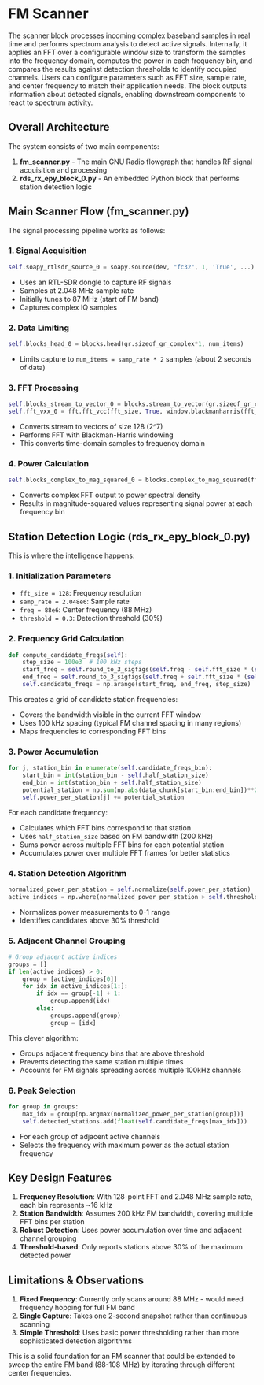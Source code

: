 # FM Scanner

The scanner block processes incoming complex baseband samples in real time and performs spectrum analysis to detect active signals. Internally, it applies an FFT over a configurable window size to transform the samples into the frequency domain, computes the power in each frequency bin, and compares the results against detection thresholds to identify occupied channels. Users can configure parameters such as FFT size, sample rate, and center frequency to match their application needs. The block outputs information about detected signals, enabling downstream components to react to spectrum activity.

## Overall Architecture

The system consists of two main components:
1. **fm_scanner.py** - The main GNU Radio flowgraph that handles RF signal acquisition and processing
2. **rds_rx_epy_block_0.py** - An embedded Python block that performs station detection logic

## Main Scanner Flow (fm_scanner.py)

The signal processing pipeline works as follows:

### 1. **Signal Acquisition**
```python
self.soapy_rtlsdr_source_0 = soapy.source(dev, "fc32", 1, 'True', ...)
```
- Uses an RTL-SDR dongle to capture RF signals
- Samples at 2.048 MHz sample rate
- Initially tunes to 87 MHz (start of FM band)
- Captures complex IQ samples

### 2. **Data Limiting**
```python
self.blocks_head_0 = blocks.head(gr.sizeof_gr_complex*1, num_items)
```
- Limits capture to `num_items = samp_rate * 2` samples (about 2 seconds of data)

### 3. **FFT Processing**
```python
self.blocks_stream_to_vector_0 = blocks.stream_to_vector(gr.sizeof_gr_complex*1, fft_size)
self.fft_vxx_0 = fft.fft_vcc(fft_size, True, window.blackmanharris(fft_size), True, 1)
```
- Converts stream to vectors of size 128 (2^7)
- Performs FFT with Blackman-Harris windowing
- This converts time-domain samples to frequency domain

### 4. **Power Calculation**
```python
self.blocks_complex_to_mag_squared_0 = blocks.complex_to_mag_squared(fft_size)
```
- Converts complex FFT output to power spectral density
- Results in magnitude-squared values representing signal power at each frequency bin

## Station Detection Logic (rds_rx_epy_block_0.py)

This is where the intelligence happens:

### 1. **Initialization Parameters**
- `fft_size = 128`: Frequency resolution
- `samp_rate = 2.048e6`: Sample rate  
- `freq = 88e6`: Center frequency (88 MHz)
- `threshold = 0.3`: Detection threshold (30%)

### 2. **Frequency Grid Calculation**
```python
def compute_candidate_freqs(self):
    step_size = 100e3  # 100 kHz steps
    start_freq = self.round_to_3_sigfigs(self.freq - self.fft_size * (self.samp_rate / self.fft_size) / 2)
    end_freq = self.round_to_3_sigfigs(self.freq + self.fft_size * (self.samp_rate / self.fft_size) / 2)
    self.candidate_freqs = np.arange(start_freq, end_freq, step_size)
```

This creates a grid of candidate station frequencies:
- Covers the bandwidth visible in the current FFT window
- Uses 100 kHz spacing (typical FM channel spacing in many regions)
- Maps frequencies to corresponding FFT bins

### 3. **Power Accumulation**
```python
for j, station_bin in enumerate(self.candidate_freqs_bin):
    start_bin = int(station_bin - self.half_station_size)
    end_bin = int(station_bin + self.half_station_size)
    potential_station = np.sum(np.abs(data_chunk[start_bin:end_bin])**2)
    self.power_per_station[j] += potential_station
```

For each candidate frequency:
- Calculates which FFT bins correspond to that station
- Uses `half_station_size` based on FM bandwidth (200 kHz)
- Sums power across multiple FFT bins for each potential station
- Accumulates power over multiple FFT frames for better statistics

### 4. **Station Detection Algorithm**
```python
normalized_power_per_station = self.normalize(self.power_per_station)
active_indices = np.where(normalized_power_per_station > self.threshold)[0]
```

- Normalizes power measurements to 0-1 range
- Identifies candidates above 30% threshold

### 5. **Adjacent Channel Grouping**
```python
# Group adjacent active indices
groups = []
if len(active_indices) > 0:
    group = [active_indices[0]]
    for idx in active_indices[1:]:
        if idx == group[-1] + 1:
            group.append(idx)
        else:
            groups.append(group)
            group = [idx]
```

This clever algorithm:
- Groups adjacent frequency bins that are above threshold
- Prevents detecting the same station multiple times
- Accounts for FM signals spreading across multiple 100kHz channels

### 6. **Peak Selection**
```python
for group in groups:
    max_idx = group[np.argmax(normalized_power_per_station[group])]
    self.detected_stations.add(float(self.candidate_freqs[max_idx]))
```
- For each group of adjacent active channels
- Selects the frequency with maximum power as the actual station frequency

## Key Design Features

1. **Frequency Resolution**: With 128-point FFT and 2.048 MHz sample rate, each bin represents ~16 kHz
2. **Station Bandwidth**: Assumes 200 kHz FM bandwidth, covering multiple FFT bins per station
3. **Robust Detection**: Uses power accumulation over time and adjacent channel grouping
4. **Threshold-based**: Only reports stations above 30% of the maximum detected power

## Limitations & Observations

1. **Fixed Frequency**: Currently only scans around 88 MHz - would need frequency hopping for full FM band
2. **Single Capture**: Takes one 2-second snapshot rather than continuous scanning
3. **Simple Threshold**: Uses basic power thresholding rather than more sophisticated detection algorithms

This is a solid foundation for an FM scanner that could be extended to sweep the entire FM band (88-108 MHz) by iterating through different center frequencies.